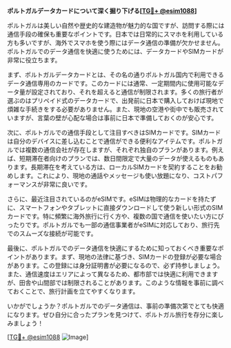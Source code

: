 **ポルトガルデータカードについて深く掘り下げる[[TG💪+ @esim1088](https://t.me/s/esim1088)]**

ポルトガルは美しい自然や歴史的な建造物が魅力的な国ですが、訪問する際には通信手段の確保も重要なポイントです。日本では日常的にスマホを利用している方も多いですが、海外でスマホを使う際にはデータ通信の準備が欠かせません。ポルトガルでのデータ通信を快適に使うためには、データカードやSIMカードが非常に役立ちます。

まず、ポルトガルデータカードとは、その名の通りポルトガル国内で利用できるデータ通信専用のカードです。このカードには通常、一定期間内に使用可能なデータ量が設定されており、それを超えると通信が制限されます。多くの旅行者が選ぶのはプリペイド式のデータカードで、出発前に日本で購入しておけば現地で煩雑な手続きをする必要がありません。また、現地の空港や街中でも販売されていますが、言葉の壁が心配な場合は事前に日本で準備しておくのが安心です。

次に、ポルトガルでの通信手段として注目すべきはSIMカードです。SIMカードは自分のデバイスに差し込むことで通信ができる便利なアイテムです。ポルトガルでは複数の通信会社が存在しますが、それぞれ独自のプランがあります。例えば、短期滞在者向けのプランでは、数日間限定で大量のデータが使えるものもあります。長期滞在を考えている方は、ローカルSIMカードを契約することをお勧めします。これにより、現地の通話やメッセージも使い放題になり、コストパフォーマンスが非常に良いです。

さらに、最近注目されているのがeSIMです。eSIMは物理的なカードを持たずに、スマートフォンやタブレットに直接ダウンロードして使う新しい形式のSIMカードです。特に頻繁に海外旅行に行く方や、複数の国で通信を使いたい方にぴったりです。ポルトガルでも一部の通信事業者がeSIMに対応しており、旅行先でのスムーズな接続が可能です。

最後に、ポルトガルでのデータ通信を快適にするために知っておくべき重要なポイントがあります。まず、現地の法律に基づき、SIMカードの登録が必要な場合があります。この登録には身分証明書が必要になるので、必ず持参しましょう。また、通信速度はエリアによって異なるため、都市部では快適に利用できますが、田舎や山間部では制限されることがあります。このような情報を事前に調べておくことで、旅行計画を立てやすくなります。

いかがでしょうか？ポルトガルでのデータ通信は、事前の準備次第でとても快適になります。ぜひ自分に合ったプランを見つけて、ポルトガル旅行を存分に楽しみましょう！

[[TG💪+ @esim1088](https://t.me/s/esim1088) ![Image](https://i.postimg.cc/Y0z9fWf4/image.png)]